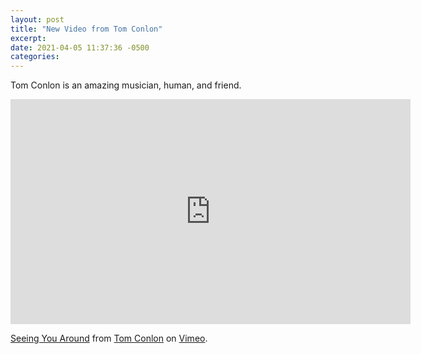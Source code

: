 ```yaml
---
layout: post
title: "New Video from Tom Conlon"
excerpt: 
date: 2021-04-05 11:37:36 -0500
categories: 
---
```


Tom Conlon is an amazing musician, human, and friend.

<iframe src="https://player.vimeo.com/video/532581275" width="640" height="360" frameborder="0" allow="autoplay; fullscreen; picture-in-picture" allowfullscreen></iframe>
<p><a href="https://vimeo.com/532581275">Seeing You Around</a> from <a href="https://vimeo.com/user3380021">Tom Conlon</a> on <a href="https://vimeo.com">Vimeo</a>.</p>
